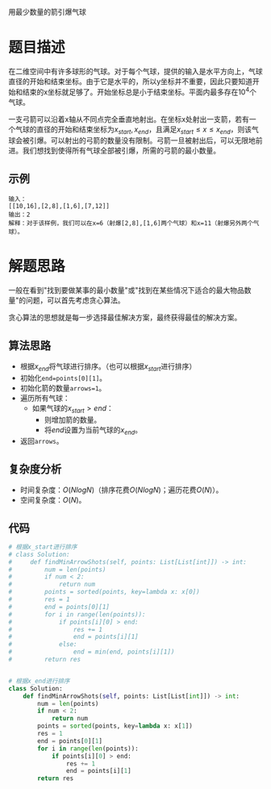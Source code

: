 用最少数量的箭引爆气球

# 题目描述

在二维空间中有许多球形的气球。对于每个气球，提供的输入是水平方向上，气球直径的开始和结束坐标。由于它是水平的，所以y坐标并不重要，因此只要知道开始和结束的x坐标就足够了。开始坐标总是小于结束坐标。平面内最多存在$10^4$个气球。

一支弓箭可以沿着x轴从不同点完全垂直地射出。在坐标x处射出一支箭，若有一个气球的直径的开始和结束坐标为$x_{start},x_{end}$，且满足$x_{start}\le x\le x_{end}$，则该气球会被引爆。可以射出的弓箭的数量没有限制。弓箭一旦被射出后，可以无限地前进。我们想找到使得所有气球全部被引爆，所需的弓箭的最小数量。

## 示例

```
输入：
[[10,16],[2,8],[1,6],[7,12]]
输出：2
解释：对于该样例，我们可以在x=6（射爆[2,8],[1,6]两个气球）和x=11（射爆另外两个气球）。
```

# 解题思路

一般在看到"找到要做某事的最小数量"或"找到在某些情况下适合的最大物品数量"的问题，可以首先考虑贪心算法。

贪心算法的思想就是每一步选择最佳解决方案，最终获得最佳的解决方案。

## 算法思路

- 根据$x_{end}$将气球进行排序。（也可以根据$x_{start}$进行排序）
- 初始化`end=points[0][1]​`。
- 初始化箭的数量`arrows=1`。
- 遍历所有气球：
  - 如果气球的$x_{start}>end$：
    - 则增加箭的数量。
    - 将$end$设置为当前气球的$x_{end}$。
- 返回`arrows`。

## 复杂度分析

- 时间复杂度：$O(NlogN)$（排序花费$O(NlogN)$；遍历花费$O(N)$）。
- 空间复杂度：$O(N)$。

## 代码

```python
# 根据x_start进行排序
# class Solution:
#     def findMinArrowShots(self, points: List[List[int]]) -> int:
#         num = len(points)
#         if num < 2:
#             return num
#         points = sorted(points, key=lambda x: x[0])
#         res = 1
#         end = points[0][1]
#         for i in range(len(points)):
#             if points[i][0] > end:
#                 res += 1
#                 end = points[i][1]
#             else:
#                 end = min(end, points[i][1])
#         return res


# 根据x_end进行排序
class Solution:
    def findMinArrowShots(self, points: List[List[int]]) -> int:
        num = len(points)
        if num < 2:
            return num
        points = sorted(points, key=lambda x: x[1])
        res = 1
        end = points[0][1]
        for i in range(len(points)):
            if points[i][0] > end:
                res += 1
                end = points[i][1]
        return res

```

